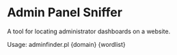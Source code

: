 # Admin Panel Sniffer

A tool for locating administrator dashboards on a website.

Usage: adminfinder.pl {domain} {wordlist}
